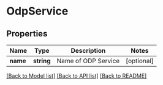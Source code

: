 # OdpService

## Properties
Name | Type | Description | Notes
------------ | ------------- | ------------- | -------------
**name** | **string** | Name of ODP Service | [optional] 

[[Back to Model list]](../README.md#documentation-for-models) [[Back to API list]](../README.md#documentation-for-api-endpoints) [[Back to README]](../README.md)


